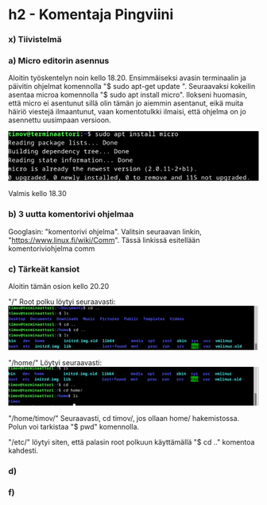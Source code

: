 # h2 - Komentaja Pingviini

### x) Tiivistelmä

### a) Micro editorin asennus

Aloitin työskentelyn noin kello 18.20. Ensimmäiseksi avasin terminaalin ja päivitin ohjelmat komennolla "$ sudo apt-get update
". Seuraavaksi kokeilin asentaa microa komennolla "$ sudo apt install micro". Ilokseni huomasin, että micro ei asentunut sillä olin tämän jo aiemmin asentanut, eikä muita häiriö viestejä ilmaantunut, vaan komentotulkki ilmaisi, että ohjelma on jo asennettu uusimpaan versioon.

![a](images/micro.png)

Valmis kello 18.30

### b) 3 uutta komentorivi ohjelmaa

Googlasin: "komentorivi ohjelma". Valitsin seuraavan linkin, "https://www.linux.fi/wiki/Comm". Tässä linkissä esitellään komentoriviohjelma comm

### c) Tärkeät kansiot

Aloitin tämän osion kello 20.20

"/" Root polku löytyi seuraavasti:
![c](images/root.png)

"/home/" Löytyi seuraavasti:
![c](images/home.png)

"/home/timov/" Seuraavasti, cd timov/, jos ollaan home/ hakemistossa. Polun voi tarkistaa "$ pwd" komennolla.

"/etc/" löytyi siten, että palasin root polkuun käyttämällä "$ cd .." komentoa kahdesti.


### d)
### f)

